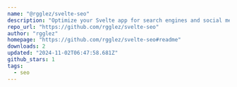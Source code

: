```yaml
---
name: "@rgglez/svelte-seo"
description: "Optimize your Svelte app for search engines and social media with meta tags, Open Graph, and JSON-LD."
repo_url: "https://github.com/rgglez/svelte-seo"
author: "rgglez"
homepage: "https://github.com/rgglez/svelte-seo#readme"
downloads: 2
updated: "2024-11-02T06:47:58.681Z"
github_stars: 1
tags: 
  - seo
---
```

